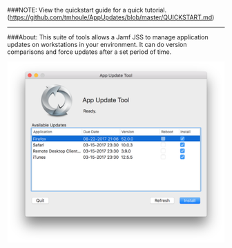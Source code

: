 ###NOTE: View the quickstart guide for a quick tutorial.  (https://github.com/tmhoule/AppUpdates/blob/master/QUICKSTART.md)
___________________________
###About:
This suite of tools allows a Jamf JSS to manage application updates on workstations in your environment.  It can do version comparisons and force updates after a set period of time.

![alt tag](https://github.com/tmhoule/AppUpdates/raw/master/ReadMeImages/AppGUIimage.png)

